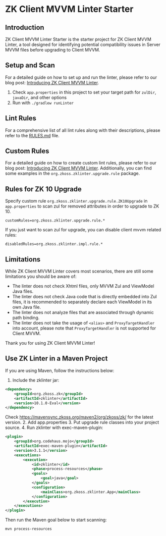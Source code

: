 # ZK Client MVVM Linter Starter

## Introduction

ZK Client MVVM Linter Starter is the starter project for ZK Client MVVM Linter,
a tool designed for identifying potential compatibility issues in Server MVVM files
before upgrading to Client MVVM.

## Setup and Scan

For a detailed guide on how to set up and run the linter, please refer to our blog post:
[Introducing ZK Client MVVM Linter](https://blog.zkoss.org/2023/08/01/zk-10-preview:-introducing-zk-client-mvvm-linter/).

1. Check `app.properties` in this project
to set your target path for `zulDir`, `javaDir`, and other options
2. Run with `./gradlew runLinter`


## Lint Rules

For a comprehensive list of all lint rules along with their descriptions, please refer to the [RULES.md](RULES.md) file.

## Custom Rules

For a detailed guide on how to create custom lint rules, please refer to our blog post:
[Introducing ZK Client MVVM Linter](https://blog.zkoss.org/2023/08/01/zk-10-preview:-introducing-zk-client-mvvm-linter/).
Additionally, you can find some examples in the `org.zkoss.zklinter.upgrade.rule` package.

## Rules for ZK 10 Upgrade

Specify custom rule `org.zkoss.zklinter.upgrade.rule.ZK10Upgrade` in `app.properties` to scan zul for removed attributes in order to upgrade to ZK 10.

```properties
customRules=org.zkoss.zklinter.upgrade.rule.*
```
If you just want to scan zul for upgrade, you can disable client mvvm related rules:

```properties
disabledRules=org.zkoss.zklinter.impl.rule.*
```

## Limitations

While ZK Client MVVM Linter covers most scenarios, there are still some limitations you should be aware of:

- The linter does not check Xhtml files, only MVVM Zul and ViewModel Java files.
- The linter does not check Java code that is directly embedded into Zul files,
  it is recommended to separately declare each ViewModel in its own Java file.
- The linter does not analyze files that are associated through dynamic path binding.
- The linter does not take the usage of `<alias>` and `ProxyTargetHandler` into account,
  please note that `ProxyTargetHandler` is not supported for Client MVVM.

Thank you for using ZK Client MVVM Linter!

## Use ZK Linter in a Maven Project

If you are using Maven, follow the instructions below:

1. Include the zklinter jar:

```xml
<dependency>
    <groupId>org.zkoss.zk</groupId>
    <artifactId>zklinter</artifactId>
    <version>10.1.0-Eval</version>
</dependency>
```
Check https://mavensync.zkoss.org/maven2/org/zkoss/zk/ for the latest version.
2. Add app.properties
3. Put upgrade rule classes into your project source.
4. Run zklinter with exec-maven-plugin:
```xml
<plugin>
    <groupId>org.codehaus.mojo</groupId>
    <artifactId>exec-maven-plugin</artifactId>
    <version>3.1.1</version>
    <executions>
        <execution>
            <id>zklinter</id>
            <phase>process-resources</phase>
            <goals>
                <goal>java</goal>
            </goals>
            <configuration>
                <mainClass>org.zkoss.zklinter.App</mainClass>
            </configuration>
        </execution>
    </executions>
</plugin>

```   
Then run the Maven goal below to start scanning:

`mvn process-resources`
